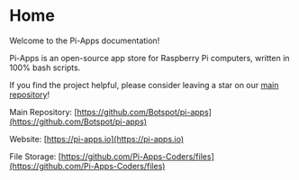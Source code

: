 # Home

Welcome to the Pi-Apps documentation!

Pi-Apps is an open-source app store for Raspberry Pi computers, written in 100% bash scripts.

If you find the project helpful, please consider leaving a star on our [main repository](https://github.com/Botspot/pi-apps)!

Main Repository: [https://github.com/Botspot/pi-apps](https://github.com/Botspot/pi-apps)

Website: [https://pi-apps.io](https://pi-apps.io)

File Storage: [https://github.com/Pi-Apps-Coders/files](https://github.com/Pi-Apps-Coders/files)

